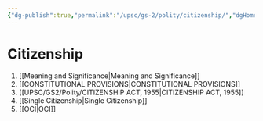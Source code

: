 ```yaml
---
{"dg-publish":true,"permalink":"/upsc/gs-2/polity/citizenship/","dgHomeLink":true,"dgPassFrontmatter":false}
---
```


# Citizenship
1. [[Meaning and Significance|Meaning and Significance]]
2. [[CONSTITUTIONAL PROVISIONS|CONSTITUTIONAL PROVISIONS]]
3. [[UPSC/GS2/Polity/CITIZENSHIP ACT, 1955|CITIZENSHIP ACT, 1955]]
4. [[Single Citizenship|Single Citizenship]]
5. [[OCI|OCI]]